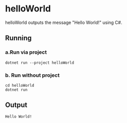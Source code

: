 # helloWorld
helloWorld outputs the message "Hello World!" using C#.

## Running
### a.Run via project

```dotnet run --project helloWorld```

### b. Run without project

```
cd helloWorld
dotnet run
```

## Output
```Hello World!```

